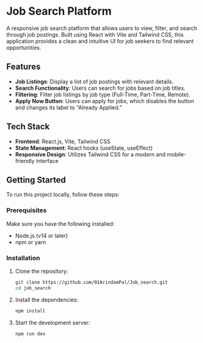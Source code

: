 # Job Search Platform

A responsive job search platform that allows users to view, filter, and search through job postings. Built using React with Vite and Tailwind CSS, this application provides a clean and intuitive UI for job seekers to find relevant opportunities.

## Features

- **Job Listings**: Display a list of job postings with relevant details.
- **Search Functionality**: Users can search for jobs based on job titles.
- **Filtering**: Filter job listings by job type (Full-Time, Part-Time, Remote).
- **Apply Now Button**: Users can apply for jobs, which disables the button and changes its label to "Already Applied."

## Tech Stack

- **Frontend**: React.js, Vite, Tailwind CSS
- **State Management**: React hooks (useState, useEffect)
- **Responsive Design**: Utilizes Tailwind CSS for a modern and mobile-friendly interface

## Getting Started

To run this project locally, follow these steps:

### Prerequisites

Make sure you have the following installed:

- Node.js (v14 or later)
- npm or yarn

### Installation

1. Clone the repository:

   ```bash
   git clone https://github.com/01ArindamPal/Job_search.git
   cd job_search

2. Install the dependencies:

    ```bash
    npm install

3. Start the development server:

    ```bash
    npm run dev
